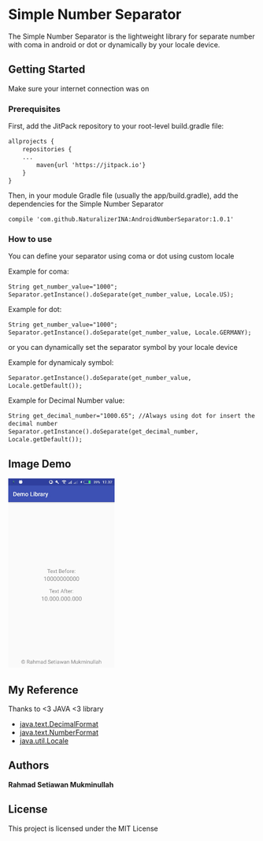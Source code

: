 # Simple Number Separator
The Simple Number Separator is the lightweight library for separate number with coma in android or dot or dynamically by your locale device.

## Getting Started
Make sure your internet connection was on

### Prerequisites
First, add the JitPack repository to your root-level build.gradle file:

```
allprojects {
	repositories {
	...
		maven{url 'https://jitpack.io'}
	}
}
```

Then, in your module Gradle file (usually the app/build.gradle), add the dependencies for the Simple Number Separator

```
compile 'com.github.NaturalizerINA:AndroidNumberSeparator:1.0.1'
```

### How to use
You can define your separator using coma or dot using custom locale

Example for coma:
```
String get_number_value="1000";
Separator.getInstance().doSeparate(get_number_value, Locale.US);
```

Example for dot:
```
String get_number_value="1000";
Separator.getInstance().doSeparate(get_number_value, Locale.GERMANY);
```

or you can dynamically set the separator symbol by your locale device

Example for dynamicaly symbol:
```
Separator.getInstance().doSeparate(get_number_value, Locale.getDefault());
```

Example for Decimal Number value:
```
String get_decimal_number="1000.65"; //Always using dot for insert the decimal number
Separator.getInstance().doSeparate(get_decimal_number, Locale.getDefault());
```


## Image Demo
![Alt text](https://github.com/NaturalizerINA/AndroidNumberSeparator/blob/master/demo_image_sc.jpg "Demo Image")

## My Reference
Thanks to <3 JAVA <3 library 
* [java.text.DecimalFormat](http://devdocs.io/openjdk~8/java/text/decimalformat)
* [java.text.NumberFormat](http://devdocs.io/openjdk~8/java/text/numberformat)
* [java.util.Locale](http://devdocs.io/openjdk~8/java/util/locale)


## Authors
**Rahmad Setiawan Mukminullah**


## License
This project is licensed under the MIT License
